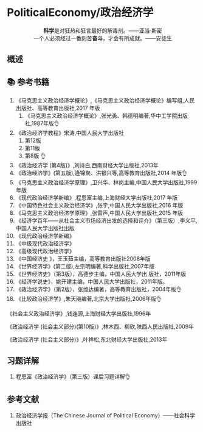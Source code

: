# PoliticalEconomy/政治经济学

<p align="center">
	<b>科学</b>是对狂热和狂言最好的解毒剂。——亚当·斯密<br>
  一个人必须经过一番刻苦<b>奋斗</b>，才会有所成就。——安徒生
</p>

## 概述



## 📚 参考书籍

1. 《马克思主义政治经济学概论》,《马克思主义政治经济学概论》编写组,人民出版社、高等教育出版社,2017 年版
   1. 《马克思主义政治经济学概论》,张光勇、韩德明编著,华中工学院出版社,1987年版👌
2. 《政治经济学教程》宋涛,中国人民大学出版社
   1. 第12版 
   2. 第11版
   3. 第8版 👌
3. 《政治经济学 (第4版)》,刘诗白,西南财经大学出版社,2013年
4. 《政治经济学》(第五版),逄锦聚、洪银兴等,高等教育出版社,2014 年版👌
5. 《马克思主义政治经济学原理》,卫兴华、林岗主编,中国人民大学出版社,1999 年版
6. 《现代政治经济学新编》,程恩富主编,上海财经大学出版社,2017 年版
7. 《中国特色社会主义政治经济学》,张宇,中国人民大学出版社,2016 年版
8. 《马克思主义政治经济学原理》,张雷声,中国人民大学出版社,2015 年版
9. 《经济学百年——从社会主义市场经济出发的选择和评介》（第三版）,李义平,中国人民大学出版社出版
10. 《现代政治经济学新编》
11. 《中级现代政治经济学》
12. 《高级现代政治经济学》
13. 《中国经济史 》，王玉茹主编，高等教育出版社2008年版
14. 《世界经济学》(第二版),左宗明编著,科学出版社,2007年版
15. 《世界经济史》（第3版），高德步主编，中国人民大学出 版社，2011年版
16. 《经济学说史》，姚开建主编，中国人民大学出版社，2011年版。
17. 《政治经济学》（第2版），张维达编著，高等教育出版社，2004年版👌
18. 《比较政治经济学》,朱天飚编著,北京大学出版社,2006年版👌

《社会主义政治经济学》,钱连源,上海财经大学出版社,1996年

《政治经济学 (社会主义部分)(第10版)》,林木西、柳欣,陕西人民出版社,2009年

《政治经济学 (社会主义部分)》,叶祥松,东北财经大学出版社,2013年



## 习题详解

1. 程恩富《政治经济学》（第三版）课后习题详解👌



## 参考文献

1. 政治经济学报（The Chinese Journal of Political Economy）——社会科学出版社
